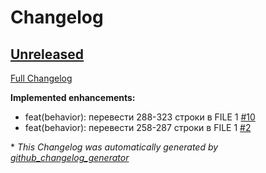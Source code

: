 # Changelog

## [Unreleased](https://github.com/ShiningTwist/rs_mr_rus_locale/tree/HEAD)

[Full Changelog](https://github.com/ShiningTwist/rs_mr_rus_locale/compare/4aa51c44983e4aba7b0229e78393cc7312c7d1fc...HEAD)

**Implemented enhancements:**

- feat\(behavior\): перевести 288-323 строки в FILE 1 [\#10](https://github.com/ShiningTwist/rs_mr_rus_locale/issues/10)
- feat\(behavior\): перевести 258-287 строки в FILE 1 [\#2](https://github.com/ShiningTwist/rs_mr_rus_locale/issues/2)



\* *This Changelog was automatically generated by [github_changelog_generator](https://github.com/github-changelog-generator/github-changelog-generator)*
